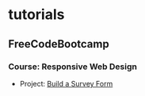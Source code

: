 # tutorials

## FreeCodeBootcamp

### Course: Responsive Web Design

-   Project: [Build a Survey Form](https://github.com/cmtayl0r/tutorials/blob/b66bfe75d8a2619b8c1d44bc76e7ad4c0e448bc9/freecodebootcamp/01-survey-form.html)
